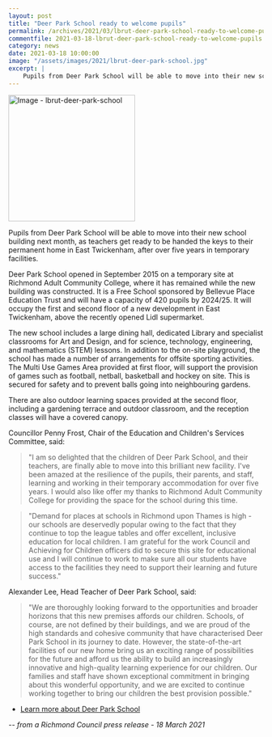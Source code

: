 ```yaml
---
layout: post
title: "Deer Park School ready to welcome pupils"
permalink: /archives/2021/03/lbrut-deer-park-school-ready-to-welcome-pupils.html
commentfile: 2021-03-18-lbrut-deer-park-school-ready-to-welcome-pupils
category: news
date: 2021-03-18 10:00:00
image: "/assets/images/2021/lbrut-deer-park-school.jpg"
excerpt: |
    Pupils from Deer Park School will be able to move into their new school building next month, as teachers get ready to be handed the keys to their permanent home in East Twickenham, after over five years in temporary facilities.
---
```

<a href="/assets/images/2021/lbrut-deer-park-school.jpg" title="Click for a larger image"><img src="/assets/images/2021/lbrut-deer-park-school-thumb.jpg" width="250" alt="Image - lbrut-deer-park-school"  class="photo right"/></a>

Pupils from Deer Park School will be able to move into their new school building next month, as teachers get ready to be handed the keys to their permanent home in East Twickenham, after over five years in temporary facilities.

Deer Park School opened in September 2015 on a temporary site at Richmond Adult Community College, where it has remained while the new building was constructed. It is a Free School sponsored by Bellevue Place Education Trust and will have a capacity of 420 pupils by 2024/25. It will occupy the first and second floor of a new development in East Twickenham, above the recently opened Lidl supermarket.

The new school includes a large dining hall, dedicated Library and specialist classrooms for Art and Design, and for science, technology, engineering, and mathematics (STEM) lessons. In addition to the on-site playground, the school has made a number of arrangements for offsite sporting activities. The Multi Use Games Area provided at first floor, will support the provision of games such as football, netball, basketball and hockey on site. This is secured for safety and to prevent balls going into neighbouring gardens.

There are also outdoor learning spaces provided at the second floor, including a gardening terrace and outdoor classroom, and the reception classes will have a covered canopy.

Councillor Penny Frost, Chair of the Education and Children's Services Committee, said:

> "I am so delighted that the children of Deer Park School, and their teachers, are finally able to move into this brilliant new facility. I've been amazed at the resilience of the pupils, their parents, and staff, learning and working in their temporary accommodation for over five years. I would also like offer my thanks to Richmond Adult Community College for providing the space for the school during this time.

> "Demand for places at schools in Richmond upon Thames is high - our schools are deservedly popular owing to the fact that they continue to top the league tables and offer excellent, inclusive education for local children. I am grateful for the work Council and Achieving for Children officers did to secure this site for educational use and I will continue to work to make sure all our students have access to the facilities they need to support their learning and future success."

Alexander Lee, Head Teacher of Deer Park School, said:

> "We are thoroughly looking forward to the opportunities and broader horizons that this new premises affords our children. Schools, of course, are not defined by their buildings, and we are proud of the high standards and cohesive community that have characterised Deer Park School in its journey to date. However, the state-of-the-art facilities of our new home bring us an exciting range of possibilities for the future and afford us the ability to build an increasingly innovative and high-quality learning experience for our children. Our families and staff have shown exceptional commitment in bringing about this wonderful opportunity, and we are excited to continue working together to bring our children the best provision possible."

- [Learn more about Deer Park School](https://www.deerparkschool.org.uk/)


<cite>-- from a Richmond Council press release - 18 March 2021</cite>
